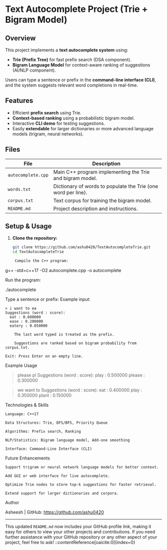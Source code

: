# Text Autocomplete Project (Trie + Bigram Model)

## Overview
This project implements a **text autocomplete system** using:

- **Trie (Prefix Tree)** for fast prefix search (DSA component).
- **Bigram Language Model** for context-aware ranking of suggestions (AI/NLP component).

Users can type a sentence or prefix in the **command-line interface (CLI)**, and the system suggests relevant word completions in real-time.

## Features
- Efficient **prefix search** using Trie.
- **Context-based ranking** using a probabilistic bigram model.
- Interactive **CLI demo** for testing suggestions.
- Easily **extendable** for larger dictionaries or more advanced language models (trigram, neural networks).

## Files
| File             | Description                                                   |
|------------------|---------------------------------------------------------------|
| `autocomplete.cpp` | Main C++ program implementing the Trie and bigram model.     |
| `words.txt`         | Dictionary of words to populate the Trie (one word per line).|
| `corpus.txt`        | Text corpus for training the bigram model.                   |
| `README.md`         | Project description and instructions.                       |

## Setup & Usage

1. **Clone the repository:**
   ```bash
   git clone https://github.com/ashu0420/TextAutocompleteTrie.git
   cd TextAutocompleteTrie

    Compile the C++ program:

g++ -std=c++17 -O2 autocomplete.cpp -o autocomplete

Run the program:

./autocomplete

Type a sentence or prefix:
Example input:

    > i want to ea
    Suggestions (word : score):
      eat : 0.600000
      ease : 0.200000
      eatery : 0.050000

        The last word typed is treated as the prefix.

        Suggestions are ranked based on bigram probability from corpus.txt.

    Exit: Press Enter on an empty line.

Example Usage

> please pl
Suggestions (word : score):
  play : 0.500000
  please : 0.300000

> we want to 
Suggestions (word : score):
  eat : 0.400000
  play : 0.350000
  plant : 0.150000

Technologies & Skills

    Language: C++17

    Data Structures: Trie, DFS/BFS, Priority Queue

    Algorithms: Prefix search, Ranking

    NLP/Statistics: Bigram language model, Add-one smoothing

    Interface: Command-Line Interface (CLI)

Future Enhancements

    Support trigram or neural network language models for better context.

    Add GUI or web interface for live autocomplete.

    Optimize Trie nodes to store top-k suggestions for faster retrieval.

    Extend support for larger dictionaries and corpora.

Author

Asheesh | GitHub: https://github.com/ashu0420


---

This updated `README.md` now includes your GitHub profile link, making it easy for others to view your other projects and contributions. If you need further assistance with your GitHub repository or any other aspect of your project, feel free to ask!
::contentReference[oaicite:0]{index=0}
 